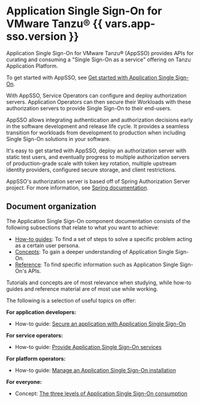 # Application Single Sign-On for VMware Tanzu® {{ vars.app-sso.version }}

Application Single Sign-On for VMware Tanzu® (AppSSO) provides APIs for curating and consuming a "Single
Sign-On as a service" offering on Tanzu Application Platform.

To get started with AppSSO, see [Get started with Application Single Sign-On](./how-to-guides/get-started/index.hbs.md).

With AppSSO, Service Operators can configure and deploy authorization servers. Application Operators can then
secure their Workloads with these authorization servers to provide Single Sign-On to their end-users.

AppSSO allows integrating authentication and authorization decisions early in the software development and release
life cycle. It provides a seamless transition for workloads from development to production when including Single Sign-On
solutions in your software.

It's easy to get started with AppSSO, deploy an authorization server with static test users, and eventually progress to
multiple authorization servers of production-grade scale with token key rotation, multiple upstream identity providers,
configured secure storage, and client restrictions.

AppSSO's authorization server is based off of Spring Authorization Server project.
For more information, see [Spring documentation](https://spring.io/projects/spring-authorization-server).

## <a id="doc-org"></a> Document organization

The Application Single Sign-On component documentation consists of the following 
subsections that relate to what you want to achieve:

- [How-to guides](how-to-guides/index.hbs.md): To find a set of steps to solve
  a specific problem acting as a certain user persona.
- [Concepts](concepts/index.hbs.md): To gain a deeper understanding of Application 
  Single Sign-On.
- [Reference](reference/index.hbs.md): To find specific information such as
  Application Single Sign-On's APIs.

Tutorials and concepts are of most relevance when studying, while how-to guides
and reference material are of most use while working.

The following is a selection of useful topics on offer:

**For application developers:**

- How-to guide: [Secure an application with Application Single Sign-On](./tutorials/app-operators/index.hbs.md)

**For service operators:**

- How-to guide: [Provide Application Single Sign-On services](./tutorials/service-operators/index.hbs.md)

**For platform operators:**

- How-to guide: [Manage an Application Single Sign-On installation](./tutorials/platform-operators/index.hbs.md)

**For everyone:**

- Concept: [The three levels of Application Single Sign-On consumption](./concepts/levels-of-consumption.hbs.md)

